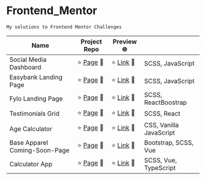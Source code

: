 # Frontend_Mentor

<code>My solutions to Frontend Mentor Challenges </code>

| Name                          | Project Repo                                                                                                  | Preview 🌐                                                                                      |                         |
| ----------------------------- | ------------------------------------------------------------------------------------------------------------- | ----------------------------------------------------------------------------------------------- | ----------------------- |
| Social Media Dashboard        | :star: [Page](https://github.com/peiyi-c/Frontend_Mentor/tree/main/20230705_socialMedia_Dashboard) 🌟         | :star: [Link](https://grandiose-hearing.surge.sh/) 🌟                                           | SCSS, JavaScript        |
| Easybank Landing Page         | :star: [Page](https://github.com/peiyi-c/Frontend_Mentor/tree/main/20230717_easybank_LandingPage/) 🌟         | :star: [Link](https://peiyi-c.github.io/Frontend_Mentor/20230717_easybank_LandingPage/) :star2: | SCSS, JavaScript        |
| Fylo Landing Page             | :star: [Page](https://github.com/peiyi-c/Frontend_Mentor/tree/main/20230821_fylo_LandingPage) 🌟              | :star: [Link](https://extra-large-cakes.surge.sh/) :star2:                                      | SCSS, ReactBoostrap     |
| Testimonials Grid             | :star: [Page](https://github.com/peiyi-c/Frontend_Mentor/tree/main/20230904_Testimonials_Grid) 🌟             | :star: [Link](http://witty-balance.surge.sh/) :star2:                                           | SCSS, React             |
| Age Calculator                | :star: [Page](https://github.com/peiyi-c/Frontend_Mentor/tree/main/20230911_age-calculator) 🌟                | :star: [Link](https://peiyi-c.github.io/Frontend_Mentor/20230911_age-calculator/) :star2:       | CSS, Vanilla JavaScript |
| Base Apparel Coming-Soon-Page | :star: [Page](https://github.com/peiyi-c/Frontend_Mentor/tree/main/20230919_base_apparel_coming_soon_page) 🌟 | :star: [Link](https://shaggy-toe.surge.sh/) :star2:                                             | Bootstrap, SCSS, Vue    |
| Calculator App                | :star: [Page](https://github.com/peiyi-c/Frontend_Mentor/tree/main/20231013_calculator-app) 🌟                | :star: [Link](https://third-toes.surge.sh/) :star2:                                             | SCSS, Vue, TypeScript   |
